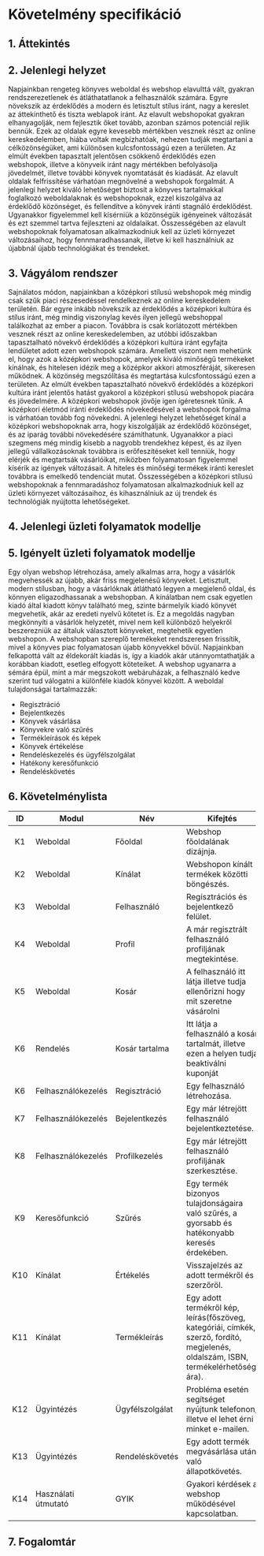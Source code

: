 # Követelmény specifikáció

## 1. Áttekintés



## 2. Jelenlegi helyzet

Napjainkban rengeteg könyves weboldal és webshop elavulttá vált, gyakran rendszerezetlenek és átláthatatlanok a felhasználók számára. Egyre növekszik az érdeklődés a modern és letisztult stílus iránt, nagy a kereslet az áttekinthető és tiszta weblapok iránt. Az elavult webshopokat gyakran elhanyagolják, nem fejlesztik őket tovább, azonban számos potenciál rejlik bennük. Ezek az oldalak egyre kevesebb mértékben vesznek részt az online kereskedelemben, hiába voltak megbízhatóak, nehezen tudják megtartani a célközönségüket, ami különösen kulcsfontosságú ezen a területen. Az elmúlt években tapasztalt jelentősen csökkenő érdeklődés ezen webshopok, illetve a könyveik iránt nagy mértékben befolyásolja jövedelmét, illetve további könyvek nyomtatását és kiadását. Az elavult oldalak felfrissítése várhatóan megnövelné a webshopok forgalmát. A jelenlegi helyzet kiváló lehetőséget biztosít a könyves tartalmakkal foglalkozó weboldalaknak és webshopoknak, ezzel kiszolgálva az érdeklődő közönséget, és fellendítve a könyvek iránti stagnáló érdeklődést. Ugyanakkor figyelemmel kell kísérniük a közönségük igényeinek változását és ezt szemmel tartva fejleszteni az oldalaikat. Összességében az elavult webshopoknak folyamatosan alkalmazkodniuk kell az üzleti környezet változásaihoz, hogy fennmaradhassanak, illetve ki kell használniuk az újabbnál újabb technológiákat és trendeket.


## 3. Vágyálom rendszer

Sajnálatos módon, napjainkban a középkori stílusú webshopok még mindig csak szűk piaci részesedéssel rendelkeznek az online kereskedelem
területén. Bár egyre inkább növekszik az érdeklődés a középkori kultúra és stílus iránt, még mindig viszonylag kevés ilyen jellegű
webshoppal találkozhat az ember a piacon. Továbbra is csak korlátozott mértékben vesznek részt az online kereskedelemben, az utóbbi
időszakban tapasztalható növekvő érdeklődés a középkori kultúra iránt egyfajta lendületet adott ezen webshopok számára. Amellett viszont
nem mehetünk el, hogy azok a középkori webshopok, amelyek kiváló minőségű termékeket kínálnak, és hitelesen idézik meg a középkor akkori
atmoszféráját, sikeresen működnek. A közönség megszólítása és megtartása kulcsfontosságú ezen a területen. Az elmúlt években tapasztalható
növekvő érdeklődés a középkori kultúra iránt jelentős hatást gyakorol a középkori stílusú webshopok piacára és jövedelmére. A középkori
webshopok jövője igen ígéretesnek tűnik. A középkori életmód iránti érdeklődés növekedésével a webshopok forgalma is várhatóan tovább fog
növekedni. A jelenlegi helyzet lehetőséget kínál a középkori webshopoknak arra, hogy kiszolgálják az érdeklődő közönséget, és az iparág 
további növekedésére számíthatunk. Ugyanakkor a piaci szegmens még mindig kisebb a nagyobb trendekhez képest, és az ilyen jellegű vállalkozásoknak 
továbbra is erőfeszítéseket kell tenniük, hogy elérjék és megtartsák vásárlóikat, miközben folyamatosan figyelemmel kísérik az igények változásait.
A hiteles és minőségi termékek iránti kereslet továbbra is emelkedő tendenciát mutat. Összességében a középkori stílusú webshopoknak a fennmaradáshoz
folyamatosan alkalmazkodniuk kell az üzleti környezet változásaihoz, és kihasználniuk az új trendek és technológiák nyújtotta lehetőségeket.


## 4. Jelenlegi üzleti folyamatok modellje



## 5. Igényelt üzleti folyamatok modellje

Egy olyan webshop létrehozása, amely alkalmas arra, hogy a vásárlók megvehessék az újabb, akár friss megjelenésű könyveket. Letisztult, modern stílusban, hogy a vásárlóknak átlátható legyen a megjelenő oldal, és könnyen eligazodhassanak a webshopban.
A kínálatban nem csak egyetlen kiadó által kiadott könyv található meg, szinte bármelyik kiadó könyvét megvehetik, akár az eredeti nyelvű kötetet is. Ez a megoldás nagyban megkönnyíti a vásárlók helyzetét, mivel nem kell különböző helyekről beszerezniük az általuk választott könyveket, megtehetik egyetlen webshopon.
A webshopban szereplő termékeket rendszeresen frissítik, mivel a könyves piac folyamatosan újabb könyvekkel bővül. Napjainkban felkapottá vált az éldekorált kiadás is, így a kiadók akár utánnyomtathatják a korábban kiadott, esetleg elfogyott köteteiket.
A webshop ugyanarra a sémára épül, mint a már megszokott webáruházak, a felhasználó kedve szerint tud válogatni a különféle kiadók könyvei között. A weboldal tulajdonságai tartalmazzák:

- Regisztráció
- Bejelentkezés
- Könyvek vásárlása
- Könyvekre való szűrés
- Termékleírások és képek
- Könyvek értékelése
- Rendeléskezelés és ügyfélszolgálat
- Hatékony keresőfunkció
- Rendeléskövetés


## 6. Követelménylista

| ID | Modul | Név | Kifejtés |
| :---: | --- | --- | --- |
| K1  | Weboldal | Főoldal  | Webshop főoldalának dizájnja. |
| K2  | Weboldal | Kínálat  | Webshopon kínált termékek közötti böngészés. |
| K3  | Weboldal | Felhasználó  | Regisztrációs és bejelentkező felület. |
| K4  | Weboldal | Profil  | A már regisztrált felhasználó profiljának megtekintése. |
| K5  | Weboldal | Kosár | A felhasználó itt látja illetve tudja ellenőrizni hogy mit szeretne vásárolni |
| K6  | Rendelés | Kosár tartalma | Itt látja a felhasználó a kosár tartalmát, illetve ezen a helyen tudja beaktiválni kuponját |
| K6  | Felhasználókezelés | Regisztráció  | Egy felhasználó létrehozása. |
| K7  | Felhasználókezelés | Bejelentkezés  | Egy már létrejött felhasználó bejelentkeztetése. |
| K8  | Felhasználókezelés | Profilkezelés  | Egy már létrejött felhasználó profiljának szerkesztése. |
| K9  | Keresőfunkció | Szűrés  | Egy termék bizonyos tulajdonságaira való szűrés, a gyorsabb és hatékonyabb keresés érdekében. |
| K10  | Kínálat | Értékelés | Visszajelzés az adott termékről és szerzőröl. |
| K11  | Kínálat | Termékleírás | Egy adott termékről kép, leírás(főszöveg, kategóriái, címkék, szerző, fordító, megjelenés, oldalszám, ISBN, termékelérhetőség, ára).
| K12  | Ügyintézés | Ügyfélszolgálat | Probléma esetén segítséget nyújtunk telefonon, illetve el lehet érni minket e-mailen. |
| K13  | Ügyintézés | Rendeléskövetés | Egy adott termék megvásárlása után való állapotkövetés. |
| K14  | Használati útmutató | GYIK | Gyakori kérdések a webshop működésével kapcsolatban. |

## 7. Fogalomtár

